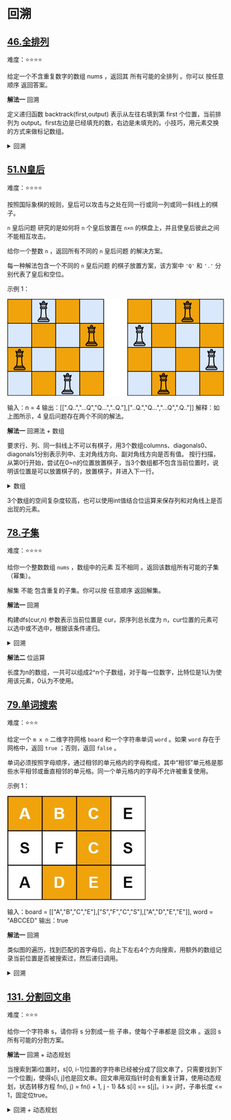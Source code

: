 # 回溯

## [46.全排列](https://leetcode.cn/problems/permutations/description)

难度：⭐️⭐️⭐️⭐️

给定一个不含重复数字的数组 nums ，返回其 所有可能的全排列 。你可以 按任意顺序 返回答案。

**解法一** 回溯

定义递归函数 backtrack(first,output) 表示从左往右填到第 first 个位置，当前排列为 output。first左边是已经填充的数，右边是未填充的。小技巧，用元素交换的方式来做标记数组。

<details>
  <summary>回溯</summary>

  ```java
    private List<List<Integer>> ans = new ArrayList<>();

    public List<List<Integer>> permute(int[] nums) {
        List<Integer> output = new ArrayList<>();
        for (int num : nums) {
            output.add(num);
        }
        backtrace(nums.length, output, 0);
        return ans;
    }

    private void backtrace(int n, List<Integer> output, int first) {
        if (first == n) {
            ans.add(new ArrayList<>(output));
        }
        for (int i = first; i < n; i++) {
            Collections.swap(output, first, i);
            backtrace(n, output, first + 1);
            Collections.swap(output, first, i);
        }
    }
  ```
</details>

## [51.N皇后](https://leetcode.cn/problems/n-queens/description/)

难度：⭐️⭐️⭐️⭐️

按照国际象棋的规则，皇后可以攻击与之处在同一行或同一列或同一斜线上的棋子。

`n` 皇后问题 研究的是如何将 `n` 个皇后放置在 `n×n` 的棋盘上，并且使皇后彼此之间不能相互攻击。

给你一个整数 `n` ，返回所有不同的 `n` 皇后问题 的解决方案。

每一种解法包含一个不同的 `n` 皇后问题 的棋子放置方案，该方案中 `'Q'` 和 `'.'` 分别代表了皇后和空位。

示例 1：

![N皇后](../../../../img/queens.jpg)

输入：n = 4
输出：[[".Q..","...Q","Q...","..Q."],["..Q.","Q...","...Q",".Q.."]]
解释：如上图所示，4 皇后问题存在两个不同的解法。


**解法一** 回溯法 + 数组

要求行、列、同一斜线上不可以有棋子，用3个数组columns、diagonals0、diagonals1分别表示列中、主对角线方向、副对角线方向是否有值。
按行扫描，从第0行开始，尝试在0~n的位置放置棋子，当3个数组都不包含当前位置时，说明该位置是可以放置棋子的，放置棋子，并进入下一行。

<details>
  <summary>数组</summary>

  ```java
  class Solution {

    private List<List<String>> ans = new LinkedList<>();

    public List<List<String>> solveNQueens(int n) {
        Set<Integer> columns = new HashSet<>();
        Set<Integer> diagonals0 = new HashSet<>();
        Set<Integer> diagonals1 = new HashSet<>();
        int[] queues = new int[n];
        Arrays.fill(queues, -1);
        solve(queues, 0, columns, diagonals0, diagonals1);
        return ans;
    }

    private void solve(int[] queues, int index, Set<Integer> columns, Set<Integer> diagonals0, Set<Integer> diagonals1) {
        int n = queues.length;
        if (index == n) {
            List<String> matrix = new LinkedList<>();
            for (int i = 0; i < n; i++) {
                char[] line = new char[n];
                Arrays.fill(line, '.');
                line[queues[i]] = 'Q';
                matrix.add(new String(line));
            }
            ans.add(matrix);
        } else {
            for (int i = 0; i < n; i++) {
                if (columns.contains(i)) {
                    continue;
                }
                if (diagonals0.contains(index - i)) {
                    continue;
                }
                if (diagonals1.contains(index + i)) {
                    continue;
                }
                queues[index] = i;
                columns.add(i);
                diagonals0.add(index - i);
                diagonals1.add(index + i);
                solve(queues, index + 1, columns, diagonals0, diagonals1);
                queues[index] = -1;
                columns.remove(i);
                diagonals0.remove(index - i);
                diagonals1.remove(index + i);
            }
        }
    }

  }
  ```
</details>

3个数组的空间复杂度较高，也可以使用int值结合位运算来保存列和对角线上是否出现的元素。

## [78.子集](https://leetcode.cn/problems/subsets/)

难度：⭐️⭐️⭐️⭐️

给你一个整数数组 `nums` ，数组中的元素 互不相同 。返回该数组所有可能的子集（幂集）。

解集 不能 包含重复的子集。你可以按 任意顺序 返回解集。

**解法一** 回溯

构建dfs(cur,n) 参数表示当前位置是 cur，原序列总长度为 n，cur位置的元素可以选中或不选中，根据该条件递归。

<details>
  <summary>回溯</summary>

  ```java
    public List<List<Integer>> subsets(int[] nums) {
        List<List<Integer>> ans = new ArrayList<>();
        List<Integer> output = new LinkedList<>();
        backtrace(ans, output, nums, 0);
        return ans;
    }

    private void backtrace(List<List<Integer>> ans, List<Integer> output, int[] nums, int index) {
        if (index == nums.length) {
            ans.add(new ArrayList<>(output));
        } else {
            output.add(nums[index]);
            backtrace(ans, output, nums, index + 1);
            output.remove(output.size() - 1);
            backtrace(ans, output, nums, index + 1);
        }
    }
  ```
</details>

**解法二** 位运算

长度为n的数组，一共可以组成2^n个子数组，对于每一位数字，比特位是1认为使用该元素，0认为不使用。

## [79.单词搜索](https://leetcode.cn/problems/word-search/description)

难度：⭐️⭐️⭐️

给定一个 `m x n` 二维字符网格 `board` 和一个字符串单词 `word` 。如果 `word` 存在于网格中，返回 `true` ；否则，返回 `false` 。

单词必须按照字母顺序，通过相邻的单元格内的字母构成，其中“相邻”单元格是那些水平相邻或垂直相邻的单元格。同一个单元格内的字母不允许被重复使用。

示例 1：

![word](../../../../img/word2.jpg)

输入：board = [["A","B","C","E"],["S","F","C","S"],["A","D","E","E"]], word = "ABCCED"
输出：true

**解法一** 回溯

类似图的遍历，找到匹配的首字母后，向上下左右4个方向搜索，用额外的数组记录当前位置是否被搜索过，然后递归调用。

<details>
  <summary>回溯</summary>

  ```java
    private boolean[][] visited;

    public boolean exist(char[][] board, String word) {
        int m = board.length;
        int n = board[0].length;
        visited = new boolean[m][n];
        char c = word.charAt(0);
        for (int i = 0; i < m; i++) {
            for (int j = 0; j < n; j++) {
                if (board[i][j] == c) {
                    boolean found = find(board, i, j, word, 0);
                    if (found) {
                        return true;
                    }
                }
            }
        }
        return false;
    }

    private boolean find(char[][] board, int x, int y, String word, int index) {
        char c = word.charAt(index);
        if (board[x][y] != c) {
            return false;
        }
        if (index == word.length() - 1) {
            return true;
        } else {
            visited[x][y] = true;
            // left
            if (0 < y && !visited[x][y - 1]) {
                boolean found = find(board, x, y - 1, word, index + 1);
                if (found) {
                    return true;
                }
            }
            // top
            if (0 < x && !visited[x - 1][y]) {
                boolean found = find(board, x - 1, y, word, index + 1);
                if (found) {
                    return true;
                }
            }
            // right
            if (y + 1 < board[0].length && !visited[x][y + 1]) {
                boolean found = find(board, x, y + 1, word, index + 1);
                if (found) {
                    return true;
                }
            }
            // bottom
            if (x + 1 < board.length && !visited[x + 1][y]) {
                boolean found = find(board, x + 1, y, word, index + 1);
                if (found) {
                    return true;
                }
            }
            visited[x][y] = false;
            return false;
        }
    }
  ```
</details>

## [131. 分割回文串](https://leetcode.cn/problems/palindrome-partitioning/description)

难度：⭐️⭐️⭐️

给你一个字符串 s，请你将 s 分割成一些 子串，使每个子串都是 回文串 。返回 s 所有可能的分割方案。

**解法一** 回溯 + 动态规划

当搜索到第i位置时，s[0, i-1]位置的字符串已经被分成了回文串了，只需要找到下一个位置j，使得s[i, j]也是回文串。回文串用双指针时会有重复计算，使用动态规划，状态转移方程 fn(i, j) = fn(i + 1, j - 1) && s[i] == s[j]。i >= j时，子串长度 <= 1，固定位true。

<details>
  <summary>回溯 + 动态规划</summary>
</details>
